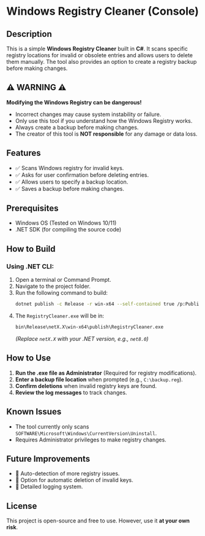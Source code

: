 # Windows Registry Cleaner (Console)

## Description
This is a simple **Windows Registry Cleaner** built in **C#**. It scans specific registry locations for invalid or obsolete entries and allows users to delete them manually. The tool also provides an option to create a registry backup before making changes.

## ⚠️ WARNING ⚠️
**Modifying the Windows Registry can be dangerous!**
- Incorrect changes may cause system instability or failure.
- Only use this tool if you understand how the Windows Registry works.
- Always create a backup before making changes.
- The creator of this tool is **NOT responsible** for any damage or data loss.

## Features
- ✅ Scans Windows registry for invalid keys.
- ✅ Asks for user confirmation before deleting entries.
- ✅ Allows users to specify a backup location.
- ✅ Saves a backup before making changes.

## Prerequisites
- Windows OS (Tested on Windows 10/11)
- .NET SDK (for compiling the source code)

## How to Build
### Using .NET CLI:
1. Open a terminal or Command Prompt.
2. Navigate to the project folder.
3. Run the following command to build:
   ```sh
   dotnet publish -c Release -r win-x64 --self-contained true /p:PublishSingleFile=true
   ```
4. The `RegistryCleaner.exe` will be in:
   ```sh
   bin\Release\netX.X\win-x64\publish\RegistryCleaner.exe
   ```
   *(Replace `netX.X` with your .NET version, e.g., `net8.0`)*

## How to Use
1. **Run the .exe file as Administrator** (Required for registry modifications).
2. **Enter a backup file location** when prompted (e.g., `C:\backup.reg`).
3. **Confirm deletions** when invalid registry keys are found.
4. **Review the log messages** to track changes.

## Known Issues
- The tool currently only scans `SOFTWARE\Microsoft\Windows\CurrentVersion\Uninstall`.
- Requires Administrator privileges to make registry changes.

## Future Improvements
- 🔹 Auto-detection of more registry issues.
- 🔹 Option for automatic deletion of invalid keys.
- 🔹 Detailed logging system.

## License
This project is open-source and free to use. However, use it **at your own risk**.

